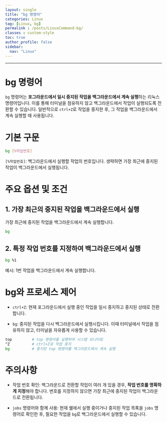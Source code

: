 ```yaml
---
layout: single
title: "bg 명령어"
categories: Linux
tag: [Linux, bg]
permalink : /posts/LinuxCommand-bg/
classes : custom-style
toc: true
author_profile: false
sidebar:
  nav: "Linux"
---
```


<hr>

# bg 명령어

`bg` 명령어는 **포그라운드에서 일시 중지된 작업을 백그라운드에서 계속 실행**하는 리눅스 명령어입니다. 이를 통해 터미널을 점유하지 않고 백그라운드에서 작업이 실행되도록 전환할 수 있습니다. 일반적으로 `ctrl+Z`로 작업을 중지한 후, 그 작업을 백그라운드에서 계속 실행할 때 사용됩니다.

# 기본 구문

```bash
bg [%작업번호]
```

`[%작업번호]`: 백그라운드에서 실행할 작업의 번호입니다. 생략하면 가장 최근에 중지된 작업이 백그라운드에서 실행됩니다.

# 주요 옵션 및 조건

## 1. 가장 최근의 중지된 작업을 백그라운드에서 실행

가장 최근에 중지된 작업을 백그라운드에서 계속 실행합니다.

```bash
bg
```

## 2. 특정 작업 번호를 지정하여 백그라운드에서 실행

```bash
bg %1
```

예시: 1번 작업을 백그라운드에서 계속 실행합니다.

# bg와 프로세스 제어

- `ctrl+Z`: 현재 포그라운드에서 실행 중인 작업을 일시 중지하고 중지된 상태로 전환합니다.

- `bg`: 중지된 작업을 다시 백그라운드에서 실행시킵니다. 이때 터미널에서 작업을 점유하지 않고, 터미널을 자유롭게 사용할 수 있습니다.

```bash
top         # top 명령어를 실행하여 시스템 모니터링
^Z          # ctrl+Z로 작업 중지
bg          # 중지된 top 명령어를 백그라운드에서 계속 실행
```

# 주의사항

- 작업 번호 확인: 백그라운드로 전환할 작업이 여러 개 있을 경우, **작업 번호를 명확하게 지정**해야 합니다. 번호를 지정하지 않으면 가장 최근에 중지된 작업이 백그라운드로 전환됩니다.

- `jobs` 명령어와 함께 사용: 현재 쉘에서 실행 중이거나 중지된 작업 목록을 `jobs` 명령어로 확인한 후, 필요한 작업을 `bg`로 백그라운드에서 실행할 수 있습니다.
